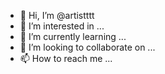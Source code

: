 - 👋 Hi, I’m @artistttt
- 👀 I’m interested in ...
- 🌱 I’m currently learning ...
- 💞️ I’m looking to collaborate on ...
- 📫 How to reach me ...

<!---
artistttt/artistttt is a ✨ special ✨ repository because its `README.md` (this file) appears on your GitHub profile.
You can click the Preview link to take a look at your changes.
--->

